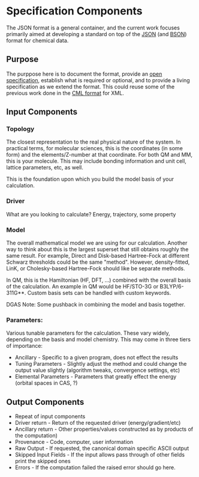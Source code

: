 # Specification Components

The JSON format is a general container, and the current work focuses primarily
aimed at developing a standard on top of the [JSON](http://www.json.org/) (and
[BSON](http://bsonspec.org/)) format for chemical data.

## Purpose

The purppose here is to document the format, provide an [open
specification](https://en.wikipedia.org/wiki/Open_specifications), establish
what is required or optional, and to provide a living specification as we extend
the format. This could reuse some of the previous work done in the [CML
format](http://www.xml-cml.org/) for XML.

## Input Components

### Topology

The closest representation to the real physical nature of the system. In
practical terms, for molecular sciences, this is the coordinates (in some form)
and the elements/Z-number at that coordinate. For both QM and MM, this is your
molecule. This may include bonding information and unit cell, lattice
parameters, etc, as well.
 
This is the foundation upon which you build the model basis of your
calculation.

### Driver

What are you looking to calculate? Energy, trajectory, some property

### Model

The overall mathematical model we are using for our calculation. Another way to
think about this is the largest superset that still obtains roughly the same
result. For example, Direct and Disk-based Hartree-Fock at different Schwarz
thresholds could be the same "method". However, density-fitted, LinK, or
Cholesky-based Hartree-Fock should like be separate methods.
 
In QM, this is the Hamiltonian (HF, DFT, …) combined with the overall basis of
the calculation. An example in QM would be HF/STO-3G or B3LYP/6-311G**. Custom
basis sets can be handled with custom keywords.

DGAS Note: Some pushback in combining the model and basis together.

### Parameters:

Various tunable parameters for the calculation. These vary widely, depending on
the basis and model chemistry. This may come in three tiers of importance:
 - Ancillary - Specific to a given program, does not effect the results
 - Tuning Parameters - Slightly adjust the method and could change the output
                       value slightly (algorithm tweaks, convergence settings, etc)
 - Elemental Parameters - Parameters that greatly effect the energy (orbital spaces in CAS, ?) 



## Output Components
 - Repeat of input components
 - Driver return - Return of the requested driver (energy/gradient/etc)
 - Ancillary return - Other properties/values constructed as by products of the computation)
 - Provenance - Code, computer, user information
 - Raw Output - If requested, the canonical domain specific ASCII output
 - Skipped Input Fields - If the input allows pass through of other fields print the skipped ones
 - Errors - If the computation failed the raised error should go here.


